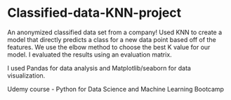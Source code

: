 # Classified-data-KNN-project

An anonymized classified data set from a company! Used KNN to create a model that directly predicts a class for a new data point based off of the features. We use the elbow method to choose the best K value for our model. I evaluated the results using an evaluation matrix.

I used Pandas for data analysis and Matplotlib/seaborn for data visualization.

Udemy course - Python for Data Science and Machine Learning Bootcamp
